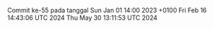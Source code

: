 Commit ke-55 pada tanggal Sun Jan 01 14:00 2023 +0100
Fri Feb 16 14:43:06 UTC 2024
Thu May 30 13:11:53 UTC 2024

